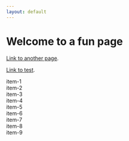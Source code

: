 ```yaml
---
layout: default
---
```


<link href="style.css" rel="stylesheet">

# Welcome to a fun page

[Link to another page](./another-page.html).

[Link to test](./test.md).

<div width="auto" id="content"> </div>

<!-- Create the tic tac toe board -->
<section id="game_grid" class="game_container display_none">
  <div class="item item-1" id='one'>item-1</div>
  <div class="item item-2" id='two'>item-2</div>
  <div class="item item-3" id='three'>item-3</div>

  <div class="item item-4" id='four'>item-4</div>
  <div class="item item-5" id='five'>item-5</div>
  <div class="item item-6" id='six'>item-6</div>

  <div class="item item-7" id='seven'>item-7</div>
  <div class="item item-8" id='eight'>item-8</div>
  <div class="item item-9" id='nine'>item-9</div>
</section>


<script src="js/script.js"></script>